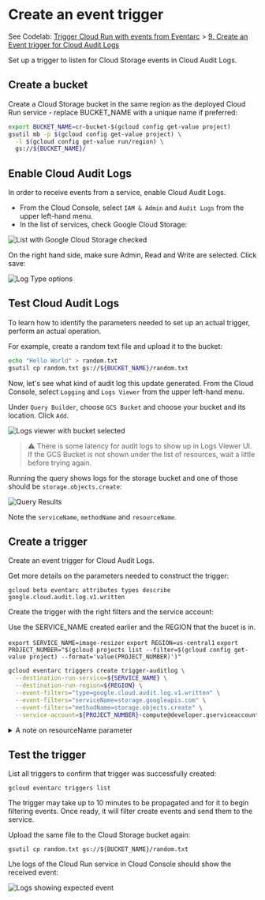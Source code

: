 # Create an event trigger

See Codelab: [Trigger Cloud Run with events from Eventarc](https://codelabs.developers.google.com/codelabs/cloud-run-events#0) > [9. Create an Event trigger for Cloud Audit Logs](https://codelabs.developers.google.com/codelabs/cloud-run-events#8)

Set up a trigger to listen for Cloud Storage events in Cloud Audit Logs.

## Create a bucket

Create a Cloud Storage bucket in the same region as the deployed Cloud Run service - replace BUCKET_NAME with a unique name if preferred:

```sh
export BUCKET_NAME=cr-bucket-$(gcloud config get-value project)
gsutil mb -p $(gcloud config get-value project) \
  -l $(gcloud config get-value run/region) \
  gs://${BUCKET_NAME}/
```

## Enable Cloud Audit Logs

In order to receive events from a service, enable Cloud Audit Logs.

- From the Cloud Console, select `IAM & Admin` and `Audit Logs` from the upper left-hand menu.
- In the list of services, check Google Cloud Storage:

![List with Google Cloud Storage checked](https://codelabs.developers.google.com/codelabs/cloud-run-events/img/3053afc271d2734c.png)

On the right hand side, make sure Admin, Read and Write are selected. Click save:

![Log Type options](https://codelabs.developers.google.com/codelabs/cloud-run-events/img/bec31b4f35fbcea.png)

## Test Cloud Audit Logs

To learn how to identify the parameters needed to set up an actual trigger, perform an actual operation.

For example, create a random text file and upload it to the bucket:

```sh
echo "Hello World" > random.txt
gsutil cp random.txt gs://${BUCKET_NAME}/random.txt
```

Now, let's see what kind of audit log this update generated. From the Cloud Console, select `Logging` and `Logs Viewer` from the upper left-hand menu.

Under `Query Builder`, choose `GCS Bucket` and choose your bucket and its location. Click `Add`.

![Logs viewer with bucket selected](https://codelabs.developers.google.com/codelabs/cloud-run-events/img/db831de1a42ea560.png)

> :warning: There is some latency for audit logs to show up in Logs Viewer UI. If the GCS Bucket is not shown under the list of resources, wait a little before trying again.

Running the query shows logs for the storage bucket and one of those should be `storage.objects.create`:

![Query Results](https://codelabs.developers.google.com/codelabs/cloud-run-events/img/df57e9799dde5b8.png)

Note the `serviceName`, `methodName` and `resourceName`.

## Create a trigger

Create an event trigger for Cloud Audit Logs.

Get more details on the parameters needed to construct the trigger:

`gcloud beta eventarc attributes types describe google.cloud.audit.log.v1.written`

Create the trigger with the right filters and the service account:

Use the SERVICE_NAME created earlier and the REGION that the bucet is in.

`export SERVICE_NAME=image-resizer`
`export REGION=us-central1`
`export PROJECT_NUMBER="$(gcloud projects list --filter=$(gcloud config get-value project) --format='value(PROJECT_NUMBER)')"`

```sh
gcloud eventarc triggers create trigger-auditlog \
  --destination-run-service=${SERVICE_NAME} \
  --destination-run-region=${REGION} \
  --event-filters="type=google.cloud.audit.log.v1.written" \
  --event-filters="serviceName=storage.googleapis.com" \
  --event-filters="methodName=storage.objects.create" \
  --service-account=${PROJECT_NUMBER}-compute@developer.gserviceaccount.com
```

<details>
  <summary>A note on resourceName parameter</summary>
  - There is an optional resourceName field. Providing a complete resource path (eg. projects/_/buckets/test123) will filter for events pertaining to the specific resource. Providing no resource path at all will filter for events for any resource corresponding to the provided serviceName and methodName. Partial resource names (eg. projects/project-id) are not accepted and will malfunction.
  - For methodsNames that are of a ‘create' variety (eg. storage.buckets.create for creating a Google Cloud Storage bucket) resourceNames are best left blank as resourceName may be dynamically generated for some serviceNames and cannot be predicted beforehand.
  - For methodNames that are of a ‘read', ‘update' or ‘delete' variety (eg. storage.buckets.update for updating a specific Google Cloud Storage bucket), you may specify the complete resource path.
</details>

## Test the trigger

List all triggers to confirm that trigger was successfully created:

`gcloud eventarc triggers list`

The trigger may take up to 10 minutes to be propagated and for it to begin filtering events. Once ready, it will filter create events and send them to the service.

Upload the same file to the Cloud Storage bucket again:

`gsutil cp random.txt gs://${BUCKET_NAME}/random.txt`

Lhe logs of the Cloud Run service in Cloud Console should show the received event:

![Logs showing expected event](https://codelabs.developers.google.com/codelabs/cloud-run-events/img/aff3b2e7ad05c75d.png)

